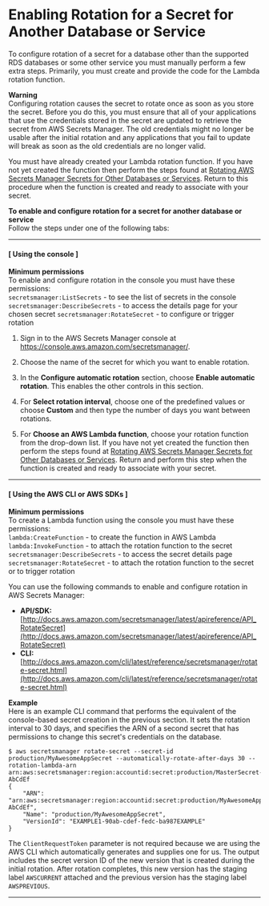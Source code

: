 # Enabling Rotation for a Secret for Another Database or Service<a name="enable-rotation-other"></a>

To configure rotation of a secret for a database other than the supported RDS databases or some other service you must manually perform a few extra steps\. Primarily, you must create and provide the code for the Lambda rotation function\. 

**Warning**  
Configuring rotation causes the secret to rotate once as soon as you store the secret\. Before you do this, you must ensure that all of your applications that use the credentials stored in the secret are updated to retrieve the secret from AWS Secrets Manager\. The old credentials might no longer be usable after the initial rotation and any applications that you fail to update will break as soon as the old credentials are no longer valid\.

You must have already created your Lambda rotation function\. If you have not yet created the function then perform the steps found at [Rotating AWS Secrets Manager Secrets for Other Databases or Services](rotating-secrets-create-generic-template.md)\. Return to this procedure when the function is created and ready to associate with your secret\.

**To enable and configure rotation for a secret for another database or service**  
Follow the steps under one of the following tabs:

------
#### [ Using the console ]<a name="proc-enable-rotation-other-console"></a>

**Minimum permissions**  
To enable and configure rotation in the console you must have these permissions:  
`secretsmanager:ListSecrets` \- to see the list of secrets in the console
`secretsmanager:DescribeSecrets` \- to access the details page for your chosen secret
`secretsmanager:RotateSecret` \- to configure or trigger rotation

1. Sign in to the AWS Secrets Manager console at [https://console\.aws\.amazon\.com/secretsmanager/](https://console.aws.amazon.com/secretsmanager/)\.

1. Choose the name of the secret for which you want to enable rotation\.

1. In the **Configure automatic rotation** section, choose **Enable automatic rotation**\. This enables the other controls in this section\.

1. For **Select rotation interval**, choose one of the predefined values or choose **Custom** and then type the number of days you want between rotations\.

1. For **Choose an AWS Lambda function**, choose your rotation function from the drop\-down list\. If you have not yet created the function then perform the steps found at [Rotating AWS Secrets Manager Secrets for Other Databases or Services](rotating-secrets-create-generic-template.md)\. Return and perform this step when the function is created and ready to associate with your secret\.

------
#### [ Using the AWS CLI or AWS SDKs ]<a name="proc-enable-rotation-other-api"></a>

**Minimum permissions**  
To create a Lambda function using the console you must have these permissions:  
`lambda:CreateFunction` \- to create the function in AWS Lambda
`lambda:InvokeFunction` \- to attach the rotation function to the secret
`secretsmanager:DescribeSecrets` \- to access the secret details page
`secretsmanager:RotateSecret` \- to attach the rotation function to the secret or to trigger rotation

You can use the following commands to enable and configure rotation in AWS Secrets Manager:
+ **API/SDK:** [http://docs.aws.amazon.com/secretsmanager/latest/apireference/API_RotateSecret](http://docs.aws.amazon.com/secretsmanager/latest/apireference/API_RotateSecret)
+ **CLI:** [http://docs.aws.amazon.com/cli/latest/reference/secretsmanager/rotate-secret.html](http://docs.aws.amazon.com/cli/latest/reference/secretsmanager/rotate-secret.html)

**Example**  
Here is an example CLI command that performs the equivalent of the console\-based secret creation in the previous section\. It sets the rotation interval to 30 days, and specifies the ARN of a second secret that has permissions to change this secret's credentials on the database\.  

```
$ aws secretsmanager rotate-secret --secret-id production/MyAwesomeAppSecret --automatically-rotate-after-days 30 --rotation-lambda-arn arn:aws:secretsmanager:region:accountid:secret:production/MasterSecret-AbCdEf
{
    "ARN": "arn:aws:secretsmanager:region:accountid:secret:production/MyAwesomeAppSecret-AbCdEf",
    "Name": "production/MyAwesomeAppSecret",
    "VersionId": "EXAMPLE1-90ab-cdef-fedc-ba987EXAMPLE"
}
```

The `ClientRequestToken` parameter is not required because we are using the AWS CLI which automatically generates and supplies one for us\. The output includes the secret version ID of the new version that is created during the initial rotation\. After rotation completes, this new version has the staging label `AWSCURRENT` attached and the previous version has the staging label `AWSPREVIOUS`\.

------